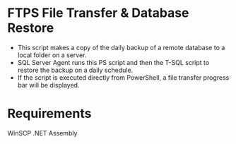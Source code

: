 # FTPS File Transfer & Database Restore
- This script makes a copy of the daily backup of a remote database to a local folder on a server. 
- SQL Server Agent runs this PS script and then the T-SQL script to restore the backup on a daily schedule.
- If the script is executed directly from PowerShell, a file transfer progress bar will be displayed.

# Requirements
WinSCP .NET Assembly